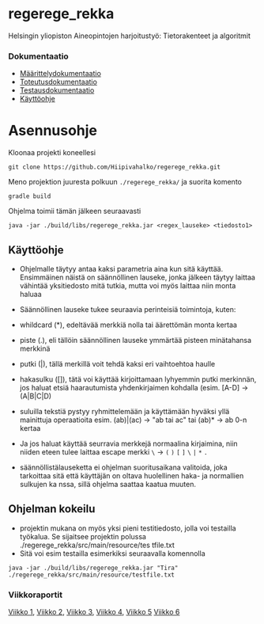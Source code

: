 # regerege_rekka

Helsingin yliopiston Aineopintojen harjoitustyö: Tietorakenteet ja algoritmit

### Dokumentaatio
* [Määrittelydokumentaatio](https://github.com/Hiipivahalko/regerege_rekka/blob/master/documentation/definition.md)
* [Toteutusdokumentaatio](https://github.com/Hiipivahalko/regerege_rekka/blob/master/documentation/implementation.md)
* [Testausdokumentaatio](https://github.com/Hiipivahalko/regerege_rekka/blob/master/documentation/testing.md)
* [Käyttöohje](https://github.com/Hiipivahalko/regerege_rekka/blob/master/documentation/manual.md)

# Asennusohje

Kloonaa projekti koneellesi

```
git clone https://github.com/Hiipivahalko/regerege_rekka.git
```
Meno projektion juuresta polkuun `./regerege_rekka/` ja suorita komento


```gradle build```

Ohjelma toimii tämän jälkeen seuraavasti

```
java -jar ./build/libs/regerege_rekka.jar <regex_lauseke> <tiedosto1>
```

## Käyttöohje

* Ohjelmalle täytyy antaa kaksi parametria aina kun sitä käyttää. Ensimmäinen näistä on säännöllinen lauseke, jonka jälkeen täytyy laittaa vähintää yksitiedosto mitä tutkia, mutta voi myös laittaa niin monta haluaa
* Säännöllinen lauseke tukee seuraavia perinteisiä toimintoja, kuten: 
 
* whildcard (*), edeltävää merkkiä nolla tai äärettömän monta kertaa
* piste (.), eli tällöin säännöllinen lauseke ymmärtää pisteen minätahansa merkkinä
* putki (|), tällä merkillä voit tehdä kaksi eri vaihtoehtoa haulle
* hakasulku ([]), tätä voi käyttää kirjoittamaan lyhyemmin putki merkinnän, jos haluat etsiä haarautumista yhdenkirjaimen kohdalla (esim. [A-D] -> (A|B|C|D)
* suluilla tekstiä pystyy ryhmittelemään ja käyttämään hyväksi yllä mainittuja operaatioita esim. (ab)|(ac) -> "ab tai ac" tai (ab)* -> ab 0-n kertaa
* Ja jos haluat käyttää seurravia merkkejä normaalina kirjaimina, niin niiden eteen tulee laittaa escape merkki `\` -> `(` `)` `[` `]` `\` `|` `*` `.`

* säännöllistälauseketta ei ohjelman suoritusaikana valitoida, joka tarkoittaa sitä että käyttäjän on oltava huolellinen haka- ja normallien sulkujen ka
nssa, sillä ohjelma saattaa kaatua muuten.

## Ohjelman kokeilu

* projektin mukana on myös yksi pieni testitiedosto, jolla voi testailla työkalua. Se sijaitsee projektin polussa ./regerege_rekka/src/main/resource/tes
tfile.txt
* Sitä voi esim testailla esimerkiksi seuraavalla komennolla
```
java -jar ./build/libs/regerege_rekka.jar "Tira" ./regerege_rekka/src/main/resource/testfile.txt
```


### Viikkoraportit

[Viikko 1](https://github.com/Hiipivahalko/regerege_rekka/blob/master/documentation/weeklyRaports/week1.md),
[Viikko 2](https://github.com/Hiipivahalko/regerege_rekka/blob/master/documentation/weeklyRaports/week2.md),
[Viikko 3](https://github.com/Hiipivahalko/regerege_rekka/blob/master/documentation/weeklyRaports/week3.md),
[Viikko 4](https://github.com/Hiipivahalko/regerege_rekka/blob/master/documentation/weeklyRaports/week4.md),
[Viikko 5](https://github.com/Hiipivahalko/regerege_rekka/blob/master/documentation/weeklyRaports/week5.md)
[Viikko 6](https://github.com/Hiipivahalko/regerege_rekka/blob/master/documentation/weeklyRaports/week6.md)

